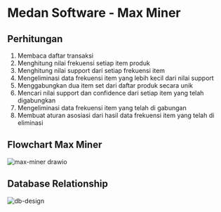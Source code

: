 # Medan Software - Max Miner

## Perhitungan

1. Membaca daftar transaksi
2. Menghitung nilai frekuensi setiap item produk
3. Menghitung nilai support dari setiap frekuensi item
4. Mengeliminasi data frekuensi item yang lebih kecil dari nilai support
5. Menggabungkan dua item set dari daftar produk secara unik
4. Mencari nilai support dan confidence dari setiap item yang telah digabungkan
5. Mengeliminasi data frekuensi item yang telah di gabungan
6. Membuat aturan asosiasi dari hasil data frekuensi item yang telah di eliminasi

## Flowchart Max Miner

![max-miner drawio](https://user-images.githubusercontent.com/11814324/155153448-67cbe68d-1be1-457d-ab51-fd8f38deb991.png)

## Database Relationship

![db-design](https://user-images.githubusercontent.com/11814324/155153542-25011ee2-122d-4e41-95c5-3dd07e1d6f31.png)
